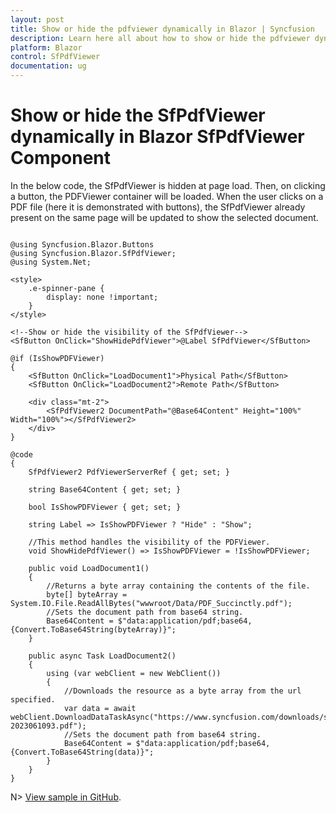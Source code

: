```yaml
---
layout: post
title: Show or hide the pdfviewer dynamically in Blazor | Syncfusion
description: Learn here all about how to show or hide the pdfviewer dynamically in Syncfusion Blazor SfPdfViewer component and more.
platform: Blazor
control: SfPdfViewer
documentation: ug
---
```


# Show or hide the SfPdfViewer dynamically in Blazor SfPdfViewer Component

In the below code, the SfPdfViewer is hidden at page load. Then, on clicking a button, the PDFViewer container will be loaded. When the user clicks on a PDF file (here it is demonstrated with buttons), the SfPdfViewer already present on the same page will be updated to show the selected document. 

```cshtml

@using Syncfusion.Blazor.Buttons
@using Syncfusion.Blazor.SfPdfViewer;
@using System.Net;

<style>
    .e-spinner-pane {
        display: none !important;
    }
</style>

<!--Show or hide the visibility of the SfPdfViewer-->
<SfButton OnClick="ShowHidePdfViewer">@Label SfPdfViewer</SfButton>

@if (IsShowPDFViewer)
{
    <SfButton OnClick="LoadDocument1">Physical Path</SfButton>
    <SfButton OnClick="LoadDocument2">Remote Path</SfButton>

    <div class="mt-2">
        <SfPdfViewer2 DocumentPath="@Base64Content" Height="100%" Width="100%"></SfPdfViewer2>
    </div>
}

@code
{
    SfPdfViewer2 PdfViewerServerRef { get; set; }

    string Base64Content { get; set; }

    bool IsShowPDFViewer { get; set; }

    string Label => IsShowPDFViewer ? "Hide" : "Show";

    //This method handles the visibility of the PDFViewer.
    void ShowHidePdfViewer() => IsShowPDFViewer = !IsShowPDFViewer;

    public void LoadDocument1()
    {
        //Returns a byte array containing the contents of the file.
        byte[] byteArray = System.IO.File.ReadAllBytes("wwwroot/Data/PDF_Succinctly.pdf");
        //Sets the document path from base64 string.
        Base64Content = $"data:application/pdf;base64,{Convert.ToBase64String(byteArray)}";
    }

    public async Task LoadDocument2()
    {
        using (var webClient = new WebClient())
        {
            //Downloads the resource as a byte array from the url specified.
            var data = await webClient.DownloadDataTaskAsync("https://www.syncfusion.com/downloads/support/directtrac/general/pd/FSuccinctly-2023061093.pdf");
            //Sets the document path from base64 string.
            Base64Content = $"data:application/pdf;base64,{Convert.ToBase64String(data)}";
        }
    }
}
```

N> [View sample in GitHub]().
